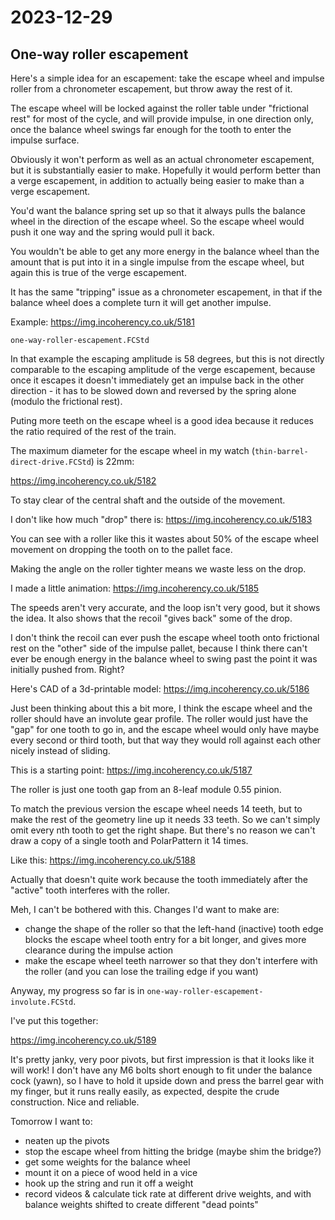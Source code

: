 # 2023-12-29

## One-way roller escapement

Here's a simple idea for an escapement: take the escape wheel and impulse roller from
a chronometer escapement, but throw away the rest of it.

The escape wheel will be locked against the roller table under "frictional rest" for most of
the cycle, and will provide impulse, in one direction only, once the balance wheel swings
far enough for the tooth to enter the impulse surface.

Obviously it won't perform as well as an actual chronometer escapement, but it is substantially
easier to make. Hopefully it would perform better than a verge escapement, in addition to
actually being easier to make than a verge escapement.

You'd want the balance spring set up so that it always pulls the balance wheel in the direction of
the escape wheel. So the escape wheel would push it one way and the spring would pull it back.

You wouldn't be able to get any more energy in the balance wheel than the amount that is put into
it in a single impulse from the escape wheel, but again this is true of the verge escapement.

It has the same "tripping" issue as a chronometer escapement, in that if the balance wheel does a complete
turn it will get another impulse.

Example: https://img.incoherency.co.uk/5181

`one-way-roller-escapement.FCStd`

In that example the escaping amplitude is 58 degrees, but this is not directly comparable to the
escaping amplitude of the verge escapement, because once it escapes it doesn't immediately get an impulse
back in the other direction - it has to be slowed down and reversed by the spring alone (modulo the frictional rest).

Puting more teeth on the escape wheel is a good idea because it reduces the ratio required of the rest of the train.

The maximum diameter for the escape wheel in my watch (`thin-barrel-direct-drive.FCStd`) is 22mm:

https://img.incoherency.co.uk/5182

To stay clear of the central shaft and the outside of the movement.

I don't like how much "drop" there is: https://img.incoherency.co.uk/5183

You can see with a roller like this it wastes about 50% of the escape wheel movement on dropping the tooth on
to the pallet face.

Making the angle on the roller tighter means we waste less on the drop.

I made a little animation: https://img.incoherency.co.uk/5185

The speeds aren't very accurate, and the loop isn't very good, but it shows the idea. It also shows that the recoil
"gives back" some of the drop.

I don't think the recoil can ever push the escape wheel tooth onto frictional rest on the "other" side of the
impulse pallet, because I think there can't ever be enough energy in the balance wheel to swing past the point it was initially
pushed from. Right?

Here's CAD of a 3d-printable model: https://img.incoherency.co.uk/5186

Just been thinking about this a bit more, I think the escape wheel and the roller should have an involute gear profile.
The roller would just have the "gap" for one tooth to go in, and the escape wheel would only have maybe every second or
third tooth, but that way they would roll against each other nicely instead of sliding.

This is a starting point: https://img.incoherency.co.uk/5187

The roller is just one tooth gap from an 8-leaf module 0.55 pinion.

To match the previous version the escape wheel needs 14 teeth, but to make the rest of the geometry line up it needs
33 teeth. So we can't simply omit every nth tooth to get the right shape. But there's no reason we can't draw a copy of a single tooth
and PolarPattern it 14 times.

Like this: https://img.incoherency.co.uk/5188

Actually that doesn't quite work because the tooth immediately after the "active" tooth interferes with the roller.

Meh, I can't be bothered with this. Changes I'd want to make are:

 * change the shape of the roller so that the left-hand (inactive) tooth edge blocks the escape wheel tooth entry for a bit longer,
and gives more clearance during the impulse action
 * make the escape wheel teeth narrower so that they don't interfere with the roller (and you can lose the trailing edge if you want)

Anyway, my progress so far is in `one-way-roller-escapement-involute.FCStd`.

I've put this together:

https://img.incoherency.co.uk/5189

It's pretty janky, very poor pivots, but first impression is that it looks like it will work! I don't have any M6 bolts short
enough to fit under the balance cock (yawn), so I have to hold it upside down and press the barrel gear with my finger, but it
runs really easily, as expected, despite the crude construction. Nice and reliable.

Tomorrow I want to:

 * neaten up the pivots
 * stop the escape wheel from hitting the bridge (maybe shim the bridge?)
 * get some weights for the balance wheel
 * mount it on a piece of wood held in a vice
 * hook up the string and run it off a weight
 * record videos & calculate tick rate at different drive weights, and with balance weights shifted to create different "dead points"

